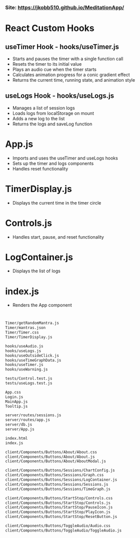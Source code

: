 ### Site: https://jkobb510.github.io/MeditationApp/

# React Custom Hooks

## useTimer Hook - hooks/useTimer.js

- Starts and pauses the timer with a single function call
- Resets the timer to its initial value
- Plays an audio cue when the timer starts
- Calculates animation progress for a conic gradient effect
- Returns the current time, running state, and animation style

## useLogs Hook - hooks/useLogs.js

- Manages a list of session logs
- Loads logs from localStorage on mount
- Adds a new log to the list
- Returns the logs and saveLog function

# App.js

- Imports and uses the useTimer and useLogs hooks
- Sets up the timer and logs components
- Handles reset functionality

# TimerDisplay.js

- Displays the current time in the timer circle

# Controls.js

- Handles start, pause, and reset functionality

# LogContainer.js

- Displays the list of logs

# index.js

- Renders the App component

```sh


Timer/getRandomMantra.js
Timer/mantras.json
Timer/Timer.css
Timer/TimerDisplay.js

hooks/useAudio.js
hooks/useLogs.js
hooks/useOutsideClick.js
hooks/useTimeGraphData.js
hooks/useTimer.js
hooks/useWarning.js

tests/Control.test.js
tests/useLogs.test.js

App.css
Login.js
MainApp.js
Tooltip.js

server/routes/sessions.js
server/routes/app.js
server/db.js
server/App.js

index.html
index.js

client/Components/Buttons/About/About.css
client/Components/Buttons/About/About.js
client/Components/Buttons/About/AboutModal.js

client/Components/Buttons/Sessions/ChartConfig.js
client/Components/Buttons/Sessions/Graph.css
client/Components/Buttons/Sessions/LogContainer.js
client/Components/Buttons/Sessions/Sessions.js
client/Components/Buttons/Sessions/TimeGraph.js

client/Components/Buttons/StartStop/Controls.css
client/Components/Buttons/StartStop/Controls.js
client/Components/Buttons/StartStop/PauseIcon.js
client/Components/Buttons/StartStop/PlayIcon.js
client/Components/Buttons/StartStop/ResetButton.js

client/Components/Buttons/ToggleAudio/Audio.css
client/Components/Buttons/ToggleAudio/ToggleAudio.js




```

```sh

```
